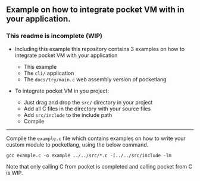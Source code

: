 ## Example on how to integrate pocket VM with in your application.
### This readme is incomplete (WIP)

- Including this example this repository contains 3 examples on how to integrate
pocket VM with your application
  - This example
  - The `cli/` application
  - The `docs/try/main.c` web assembly version of pocketlang


- To integrate pocket VM in you project:
  - Just drag and drop the `src/` directory in your project
  - Add all C files in the directory with your source files
  - Add `src/include` to the include path
  - Compile

----

Compile the `example.c` file which contains examples on how to write your custom module
to pocketlang, using the below command.

```
gcc example.c -o example ../../src/*.c -I../../src/include -lm
```

Note that only calling C from pocket is completed and calling pocket from C is WIP.
